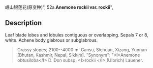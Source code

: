 岷山银莲花(原变种)",
52a.**Anemone rockii var. rockii**",

## Description
Leaf blade lobes and lobules contiguous or overlapping. Sepals 7 or 8, white. Achene body glabrous or subglabrous.

> Grassy slopes; 2100--4000 m. Gansu, Sichuan, Xizang, Yunnan [Bhutan, Kashmir, Nepal, Sikkim].
  "Synonym": "&lt;I&gt;Anemone obtusiloba&lt;/I&gt; D. Don subsp. &lt;I&gt;rockii &lt;/I&gt; (Ulbrich) Lauener.

